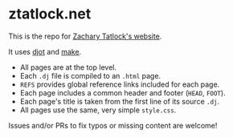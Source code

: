 # ztatlock.net

This is the repo for [Zachary Tatlock's website](https://ztatlock.net).

It uses
  [djot](https://djot.net/) and
  [make](https://www.gnu.org/software/make/).

- All pages are at the top level.
- Each `.dj` file is compiled to an `.html` page.
- `REFS` provides global reference links included for each page.
- Each page includes a common header and footer (`HEAD`, `FOOT`).
- Each page's title is taken from the first line of its source `.dj`.
- All pages use the same, very simple `style.css`.

Issues and/or PRs to fix typos or missing content are welcome!

